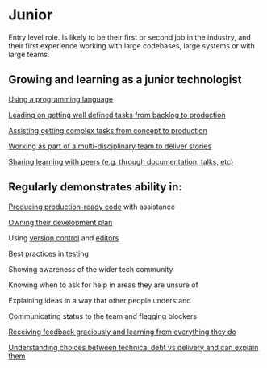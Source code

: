 
# Junior


Entry level role.  Is likely to be their first or second job in the industry, and their first experience working with large codebases, large systems or with large teams.

## Growing and learning as a junior technologist

[Using a programming language](/guides/programming-languages.md)

[Leading on getting well defined tasks from backlog to production](/career-path/competencies/leading-on-stories.md)

[Assisting getting complex tasks from concept to production](/career-path/competencies/producing-production-ready-code.md)

[Working as part of a multi-disciplinary team to deliver stories](/career-path/competencies/working-as-a-multi-disciplinary-team.md)

[Sharing learning with peers (e.g. through documentation, talks, etc)](/career-path/competencies/sharing-knowledge-with-others.md)



## Regularly demonstrates ability in:

[Producing production-ready code](/career-path/competencies/producing-production-ready-code.md) with assistance

[Owning their development plan](/career-path/competencies/owning-their-development-plan.md)

Using [version control](/guides/version-control.md) and [editors](/guides/editors.md)

[Best practices in testing](/career-path/competencies/using-testing-to-validate-solutions.md#junior-level)

Showing awareness of the wider tech community

Knowing when to ask for help in areas they are unsure of

Explaining ideas in a way that other people understand

Communicating status to the team and flagging blockers

[Receiving feedback graciously and learning from everything they do](/guides/giving-and-receiving-feedback.md)

[Understanding choices between technical debt vs delivery and can explain them](/guides/technical-debt-tradeoffs.md)
